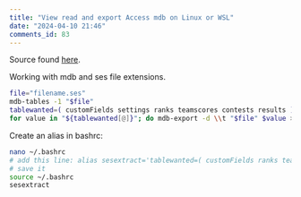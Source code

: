 ```yaml
--- 
title: "View read and export Access mdb on Linux or WSL" 
date: "2024-04-10 21:46" 
comments_id: 83
--- 
```


Source found [here](https://www.kali.org/tools/mdbtools/).

Working with mdb and ses file extensions.

```sh
file="filename.ses"
mdb-tables -1 "$file"
tablewanted=( customFields settings ranks teamscores contests results )
for value in "${tablewanted[@]}"; do mdb-export -d \\t "$file" $value > "${value}.csv"; done
```

Create an alias in bashrc:

```sh
nano ~/.bashrc
# add this line: alias sesextract='tablewanted=( customFields ranks teamscores contests results settings );for file in *.ses; do mdb-tables -1 "$file";for value in "${tablewanted[@]}"; do mdb-export -d \\t "$file" $value > "${value}.csv"; done;done'
# save it 
source ~/.bashrc
sesextract
```
